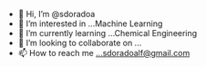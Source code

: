 - 👋 Hi, I’m @sdoradoa
- 👀 I’m interested in ...Machine Learning
- 🌱 I’m currently learning ...Chemical Engineering
- 💞️ I’m looking to collaborate on ...
- 📫 How to reach me ...sdoradoalf@gmail.com

<!---
sdoradoa/sdoradoa is a ✨ special ✨ repository because its `README.md` (this file) appears on your GitHub profile.
You can click the Preview link to take a look at your changes.
--->
